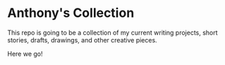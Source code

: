 # Anthony's Collection

This repo is going to be a collection of my current writing projects, short stories, drafts, drawings, and other creative pieces.

Here we go!
